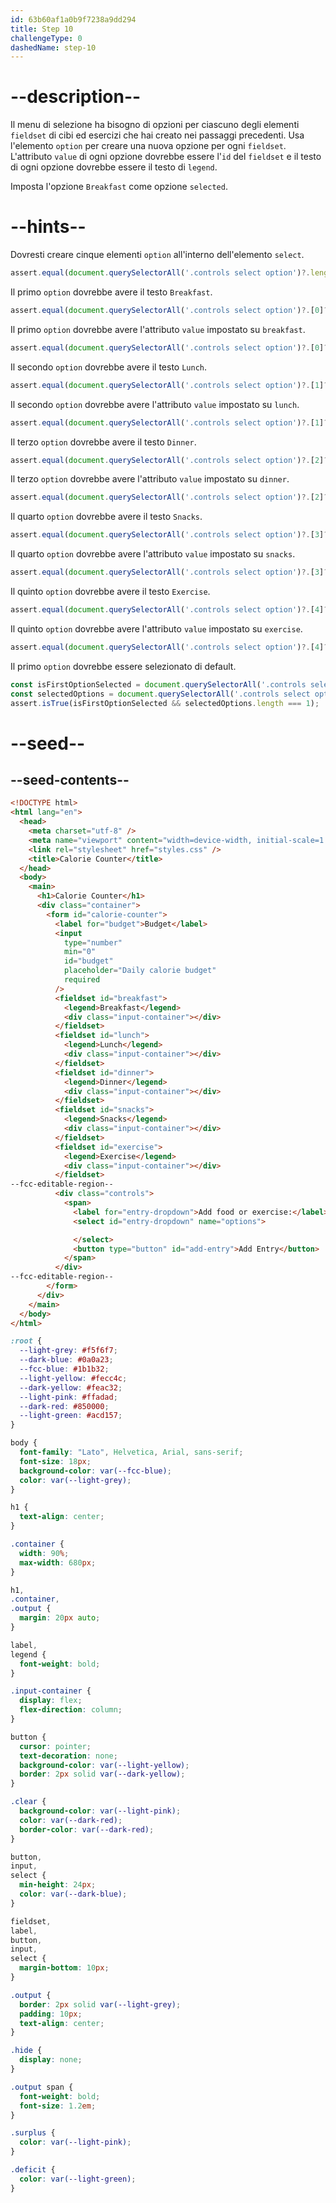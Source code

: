 ```yaml
---
id: 63b60af1a0b9f7238a9dd294
title: Step 10
challengeType: 0
dashedName: step-10
---
```


# --description--

Il menu di selezione ha bisogno di opzioni per ciascuno degli elementi `fieldset` di cibi ed esercizi che hai creato nei passaggi precedenti. Usa l'elemento `option` per creare una nuova opzione per ogni `fieldset`. L'attributo `value` di ogni opzione dovrebbe essere l'`id` del `fieldset` e il testo di ogni opzione dovrebbe essere il testo di `legend`.

Imposta l'opzione `Breakfast` come opzione `selected`.

# --hints--

Dovresti creare cinque elementi `option` all'interno dell'elemento `select`.

```js
assert.equal(document.querySelectorAll('.controls select option')?.length, 5);
```

Il primo `option` dovrebbe avere il testo `Breakfast`.

```js
assert.equal(document.querySelectorAll('.controls select option')?.[0]?.textContent?.trim(), 'Breakfast');
```

Il primo `option` dovrebbe avere l'attributo `value` impostato su `breakfast`.

```js
assert.equal(document.querySelectorAll('.controls select option')?.[0]?.value, 'breakfast');
```

Il secondo `option` dovrebbe avere il testo `Lunch`.

```js
assert.equal(document.querySelectorAll('.controls select option')?.[1]?.textContent?.trim(), 'Lunch');
```

Il secondo `option` dovrebbe avere l'attributo `value` impostato su `lunch`.

```js
assert.equal(document.querySelectorAll('.controls select option')?.[1]?.value, 'lunch');
```

Il terzo `option` dovrebbe avere il testo `Dinner`.

```js
assert.equal(document.querySelectorAll('.controls select option')?.[2]?.textContent?.trim(), 'Dinner');
```

Il terzo `option` dovrebbe avere l'attributo `value` impostato su `dinner`.

```js
assert.equal(document.querySelectorAll('.controls select option')?.[2]?.value, 'dinner');
```

Il quarto `option` dovrebbe avere il testo `Snacks`.

```js
assert.equal(document.querySelectorAll('.controls select option')?.[3]?.textContent?.trim(), 'Snacks');
```

Il quarto `option` dovrebbe avere l'attributo `value` impostato su `snacks`.

```js
assert.equal(document.querySelectorAll('.controls select option')?.[3]?.value, 'snacks');
```

Il quinto `option` dovrebbe avere il testo `Exercise`.

```js
assert.equal(document.querySelectorAll('.controls select option')?.[4]?.textContent?.trim(), 'Exercise');
```

Il quinto `option` dovrebbe avere l'attributo `value` impostato su `exercise`.

```js
assert.equal(document.querySelectorAll('.controls select option')?.[4]?.value, 'exercise');
```

Il primo `option` dovrebbe essere selezionato di default.

```js
const isFirstOptionSelected = document.querySelectorAll('.controls select option')?.[0]?.getAttributeNames()?.includes('selected');
const selectedOptions = document.querySelectorAll('.controls select option[selected]');
assert.isTrue(isFirstOptionSelected && selectedOptions.length === 1);
```

# --seed--

## --seed-contents--

```html
<!DOCTYPE html>
<html lang="en">
  <head>
    <meta charset="utf-8" />
    <meta name="viewport" content="width=device-width, initial-scale=1.0" />
    <link rel="stylesheet" href="styles.css" />
    <title>Calorie Counter</title>
  </head>
  <body>
    <main>
      <h1>Calorie Counter</h1>
      <div class="container">
        <form id="calorie-counter">
          <label for="budget">Budget</label>
          <input
            type="number"
            min="0"
            id="budget"
            placeholder="Daily calorie budget"
            required
          />
          <fieldset id="breakfast">
            <legend>Breakfast</legend>
            <div class="input-container"></div>
          </fieldset>
          <fieldset id="lunch">
            <legend>Lunch</legend>
            <div class="input-container"></div>
          </fieldset>
          <fieldset id="dinner">
            <legend>Dinner</legend>
            <div class="input-container"></div>
          </fieldset>
          <fieldset id="snacks">
            <legend>Snacks</legend>
            <div class="input-container"></div>
          </fieldset>
          <fieldset id="exercise">
            <legend>Exercise</legend>
            <div class="input-container"></div>
          </fieldset>
--fcc-editable-region--
          <div class="controls">
            <span>
              <label for="entry-dropdown">Add food or exercise:</label>
              <select id="entry-dropdown" name="options">

              </select>
              <button type="button" id="add-entry">Add Entry</button>
            </span>
          </div>
--fcc-editable-region--
        </form>
      </div>
    </main>
  </body>
</html>
```

```css
:root {
  --light-grey: #f5f6f7;
  --dark-blue: #0a0a23;
  --fcc-blue: #1b1b32;
  --light-yellow: #fecc4c;
  --dark-yellow: #feac32;
  --light-pink: #ffadad;
  --dark-red: #850000;
  --light-green: #acd157;
}

body {
  font-family: "Lato", Helvetica, Arial, sans-serif;
  font-size: 18px;
  background-color: var(--fcc-blue);
  color: var(--light-grey);
}

h1 {
  text-align: center;
}

.container {
  width: 90%;
  max-width: 680px;
}

h1,
.container,
.output {
  margin: 20px auto;
}

label,
legend {
  font-weight: bold;
}

.input-container {
  display: flex;
  flex-direction: column;
}

button {
  cursor: pointer;
  text-decoration: none;
  background-color: var(--light-yellow);
  border: 2px solid var(--dark-yellow);
}

.clear {
  background-color: var(--light-pink);
  color: var(--dark-red);
  border-color: var(--dark-red);
}

button,
input,
select {
  min-height: 24px;
  color: var(--dark-blue);
}

fieldset,
label,
button,
input,
select {
  margin-bottom: 10px;
}

.output {
  border: 2px solid var(--light-grey);
  padding: 10px;
  text-align: center;
}

.hide {
  display: none;
}

.output span {
  font-weight: bold;
  font-size: 1.2em;
}

.surplus {
  color: var(--light-pink);
}

.deficit {
  color: var(--light-green);
}
```

```js

```
